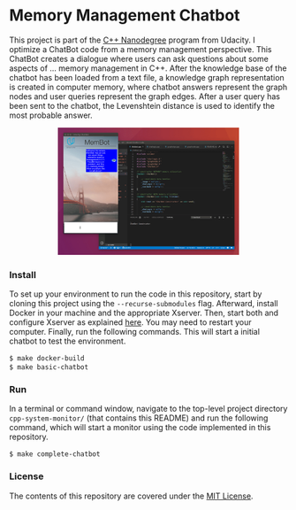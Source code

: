 Memory Management Chatbot
================


This project is part of the [C++ Nanodegree](https://www.udacity.com/course/c-plus-plus-nanodegree--nd213)
 program from Udacity. I optimize a ChatBot code from a memory management
 perspective. This ChatBot creates a dialogue where users can ask questions
 about some aspects of ... memory management in C++. After the knowledge base
 of the chatbot has been loaded from a text file, a knowledge graph
 representation is created in computer memory, where chatbot answers represent
 the graph nodes and user queries represent the graph edges. After a user query
 has been sent to the chatbot, the Levenshtein distance is used to identify the
 most probable answer.

<p align="center"><img src="chatbot_demo.gif" alt="Example" width="65%" style="middle"></p>


### Install
To set up your environment to run the code in this repository, start by cloning
 this project using the `--recurse-submodules` flag. Afterward, install Docker
 in your machine and the appropriate Xserver. Then, start both and configure
 Xserver as explained [here](https://medium.com/@mreichelt/how-to-show-x11-windows-within-docker-on-mac-50759f4b65cb).
 You may need to restart your computer. Finally, run the following commands.
 This will start a initial chatbot to test the environment.
```shell
$ make docker-build
$ make basic-chatbot
```


### Run
In a terminal or command window, navigate to the top-level project directory
 `cpp-system-monitor/` (that contains this README) and run the following
 command, which will start a monitor using the code implemented in this
 repository.

```shell
$ make complete-chatbot
```


### License
The contents of this repository are covered under the [MIT License](LICENSE).
